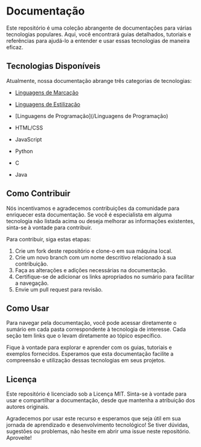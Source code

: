 # Documentação

Este repositório é uma coleção abrangente de documentações para várias tecnologias populares. Aqui, você encontrará guias detalhados, tutoriais e referências para ajudá-lo a entender e usar essas tecnologias de maneira eficaz.

## Tecnologias Disponíveis

Atualmente, nossa documentação abrange três categorias de tecnologias:

- [Linguagens de Marcação]()
- [Linguagens de Estilização]()
- [Linguagens de Programação](/Linguagens de Programação)


- HTML/CSS
- JavaScript
- Python
- C
- Java

## Como Contribuir

Nós incentivamos e agradecemos contribuições da comunidade para enriquecer esta documentação. Se você é especialista em alguma tecnologia não listada acima ou deseja melhorar as informações existentes, sinta-se à vontade para contribuir.

Para contribuir, siga estas etapas:

1. Crie um fork deste repositório e clone-o em sua máquina local.
2. Crie um novo branch com um nome descritivo relacionado à sua contribuição.
3. Faça as alterações e adições necessárias na documentação.
4. Certifique-se de adicionar os links apropriados no sumário para facilitar a navegação.
5. Envie um pull request para revisão.

## Como Usar

Para navegar pela documentação, você pode acessar diretamente o sumário em cada pasta correspondente à tecnologia de interesse. Cada seção tem links que o levam diretamente ao tópico específico.

Fique à vontade para explorar e aprender com os guias, tutoriais e exemplos fornecidos. Esperamos que esta documentação facilite a compreensão e utilização dessas tecnologias em seus projetos.

## Licença

Este repositório é licenciado sob a Licença MIT. Sinta-se à vontade para usar e compartilhar a documentação, desde que mantenha a atribuição dos autores originais.

Agradecemos por usar este recurso e esperamos que seja útil em sua jornada de aprendizado e desenvolvimento tecnológico! Se tiver dúvidas, sugestões ou problemas, não hesite em abrir uma issue neste repositório. Aproveite!